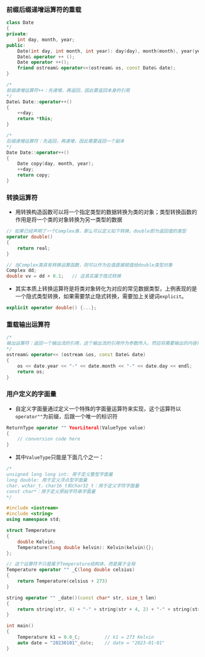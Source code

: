 ### 前缀后缀递增运算符的重载

```C++
class Date
{
private:
    int day, month, year;
public:
    Date(int day, int month, int year): day(day), month(month), year(year) {};
    Date& operator ++ ();
    Date operator ++();
    friend ostream& operator<<(ostream& os, const Date& date);
}

/*
前缀递增运算符++：先递增，再返回，因此要返回本身的引用
*/
Date& Date::operator++()
{
    ++day;
    return *this;
}

/*
后缀递增运算符：先返回，再递增，因此需要返回一个副本
*/
Date Date::operator++()
{
    Date copy(day, month, year);
    ++day;
    return copy;
}
```

### 转换运算符

- 用转换构造函数可以将一个指定类型的数据转换为类的对象；类型转换函数的作用是将一个类的对象转换为另一类型的数据

```C++
// 如果已经声明了一个Complex类，那么可以定义如下转换，double即为返回值的类型
operator double()
{
    return real;
}

// 当Complex类具有转换运算函数，则可以作为右值直接赋值给double类型对象
Complex dd;
double vv = dd + 0.1;	// 这其实属于隐式转换
```

- 其实本质上转换运算符是将类对象转化为对应的常见数据类型，上例表现的是一个隐式类型转换，如果需要禁止隐式转换，需要加上关键词`explicit`。

```c++
explicit operator double() {...};
```

### 重载输出运算符

```C++
/*
输出运算符：返回一个输出流的引用，这个输出流的引用作为参数传入，然后将需要输出的内容传入该输出流，并返回
*/
ostream& operator<< (ostream &os, const Date& date)
{
    os << date.year << "-" << date.month << "-" << date.day << endl;
    return os;
}
```

### 用户定义的字面量

- 自定义字面量通过定义一个特殊的字面量运算符来实现，这个运算符以`operator""`为前缀，后跟一个唯一的标识符

```C++
ReturnType operator "" YourLiteral(ValueType value)
{
    // conversion code here
}
```

- 其中`ValueType`只能是下面几个之一：

```C++
/*
unsigned long long int: 用于定义整型字面量
long double: 用于定义浮点型字面量
char、wchar_t、char16_t和char32_t：用于定义字符字面量
const char*：用于定义原始字符串字面量
*/
```

```C++
#include <iostream>
#include <string>
using namespace std;

struct Temperature
{
    double Kelvin;
    Temperature(long double kelvin): Kelvin(kelvin){};
};

// 这个运算符不只是属于Temperature结构体，而是属于全局
Temperature operator "" _C(long double celsius)
{
	return Temperature(celsius + 273)
}

string operator "" _date()(const char* str, size_t len)
{
    return string(str, 4) + "-" + string(str + 4, 2) + "-" + string(str + 6, 2);
}

int main()
{
    Temperature k1 = 0.0_C;			// k1 = 273 Kelvin
    auto date = "20230101"_date;	// date = "2023-01-01"
}
```














